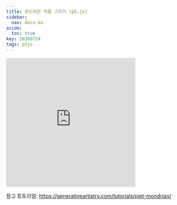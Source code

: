 ```yaml
---
title: 몬드리안 작품 그리기 (p5.js)
sidebar:
  nav: docs-ko
aside:
  toc: true
key: 20200724
tags: p5js
---
```



<iframe width = "350" height = "350" src="https://angeloyeo.github.io/p5/practice_p5js/mondrian/" frameborder = "0"></iframe>

참고 튜토리얼: https://generativeartistry.com/tutorials/piet-mondrian/